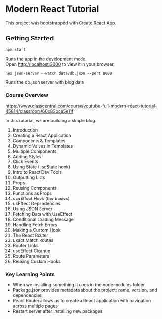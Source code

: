 # Modern React Tutorial 

This project was bootstrapped with [Create React App](https://github.com/facebook/create-react-app).

## Getting Started 

`npm start`

Runs the app in the development mode.\
Open [http://localhost:3000](http://localhost:3000) to view it in your browser.

`npx json-server --watch data/db.json --port 8000`

Runs the db.json server with blog data 

### Course Overview 
https://www.classcentral.com/course/youtube-full-modern-react-tutorial-45814/classroom/60c82bca5e11f

In this tutorial, we are building a simple blog.

1) Introduction 
2) Creating a React Application 
3) Components & Templates 
4) Dynamic Values in Templates 
5) Multiple Components 
6) Adding Styles
7) Click Events 
8) Using State (useState hook)
9) Intro to React Dev Tools 
10) Outputting Lists 
11) Props 
12) Reusing Components 
13) Functions as Props
14) useEffect Hook (the basics)
15) usEffect Dependencies 
16) Using JSON Server 
17) Fetching Data with UseEffect 
18) Conditional Loading Message 
19) Handling Fetch Errors 
20) Making a Custom Hook 
21) The React Router 
22) Exact Match Routes 
23) Router Links 
24) useEffect Cleanup
25) Route Parameters
26) Reusing Custom Hooks 

### Key Learning Points
- When we installing something it goes in the node modules folder 
- Package.json provides metadata about the project; name, version, and dependencies
- React Router allows us to create a React application with navigation across multiple pages 
- Restart server after installing new packages 











